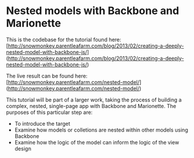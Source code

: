 Nested models with Backbone and Marionette
==============================

This is the codebase for the tutorial found here: [http://snowmonkey.parentleafarm.com/blog/2013/02/creating-a-deeply-nested-model-with-backbone-js/] (http://snowmonkey.parentleafarm.com/blog/2013/02/creating-a-deeply-nested-model-with-backbone-js/)

The live result can be found here: [http://snowmonkey.parentleafarm.com/nested-model/] (http://snowmonkey.parentleafarm.com/nested-model/)

This tutorial will be part of a larger work, taking the process of building a complex, nested, single-page app with Backbone and Marionette. The purposes of this particular step are:

* To introduce the target
* Examine how models or colletions are nested within other models using Backbone
* Examine how the logic of the model can inform the logic of the view design